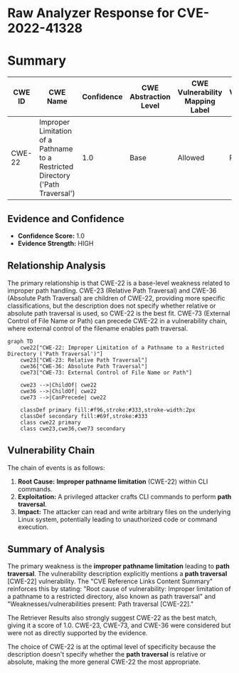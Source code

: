 # Raw Analyzer Response for CVE-2022-41328

# Summary
| CWE ID | CWE Name | Confidence | CWE Abstraction Level | CWE Vulnerability Mapping Label | CWE-Vulnerability Mapping Notes |
|---|---|---|---|---|---|
| CWE-22 | Improper Limitation of a Pathname to a Restricted Directory ('Path Traversal') | 1.0 | Base | Allowed | Primary CWE |

## Evidence and Confidence

*   **Confidence Score:** 1.0
*   **Evidence Strength:** HIGH

## Relationship Analysis
The primary relationship is that CWE-22 is a base-level weakness related to improper path handling. CWE-23 (Relative Path Traversal) and CWE-36 (Absolute Path Traversal) are children of CWE-22, providing more specific classifications, but the description does not specify whether relative or absolute path traversal is used, so CWE-22 is the best fit. CWE-73 (External Control of File Name or Path) can precede CWE-22 in a vulnerability chain, where external control of the filename enables path traversal.

```mermaid
graph TD
    cwe22["CWE-22: Improper Limitation of a Pathname to a Restricted Directory ('Path Traversal')"]
    cwe23["CWE-23: Relative Path Traversal"]
    cwe36["CWE-36: Absolute Path Traversal"]
    cwe73["CWE-73: External Control of File Name or Path"]

    cwe23 -->|ChildOf| cwe22
    cwe36 -->|ChildOf| cwe22
    cwe73 -->|CanPrecede| cwe22

    classDef primary fill:#f96,stroke:#333,stroke-width:2px
    classDef secondary fill:#69f,stroke:#333
    class cwe22 primary
    class cwe23,cwe36,cwe73 secondary
```

## Vulnerability Chain
The chain of events is as follows:
1.  **Root Cause:** **Improper pathname limitation** (CWE-22) within CLI commands.
2.  **Exploitation:** A privileged attacker crafts CLI commands to perform **path traversal**.
3.  **Impact:** The attacker can read and write arbitrary files on the underlying Linux system, potentially leading to unauthorized code or command execution.

## Summary of Analysis
The primary weakness is the **improper pathname limitation** leading to **path traversal**. The vulnerability description explicitly mentions a **path traversal** [CWE-22] vulnerability. The "CVE Reference Links Content Summary" reinforces this by stating: "Root cause of vulnerability: Improper limitation of a pathname to a restricted directory, also known as path traversal" and "Weaknesses/vulnerabilities present: Path traversal [CWE-22]."

The Retriever Results also strongly suggest CWE-22 as the best match, giving it a score of 1.0. CWE-23, CWE-73, and CWE-36 were considered but were not as directly supported by the evidence.

The choice of CWE-22 is at the optimal level of specificity because the description doesn't specify whether the **path traversal** is relative or absolute, making the more general CWE-22 the most appropriate.